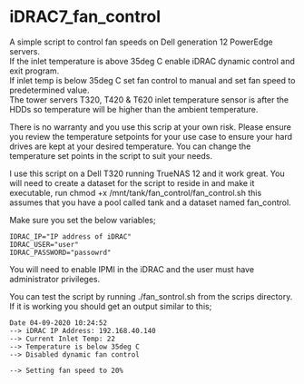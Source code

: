 # iDRAC7_fan_control
A simple script to control fan speeds on Dell generation 12 PowerEdge servers.<br>
If the inlet temperature is above 35deg C enable iDRAC dynamic control and exit program.<br>
If inlet temp is below 35deg C set fan control to manual and set fan speed to predetermined value.<br>
The tower servers T320, T420 & T620 inlet temperature sensor is after the HDDs so temperature will be higher than the ambient temperature.<br>

There is no warranty and you use this scrip at your own risk. Please ensure you review the temperature setpoints for your use case to ensure your hard drives are kept at your desired temperature. You can change the temperature set points in the script to suit your needs.

I use this script on a Dell T320 running TrueNAS 12 and it work great. You will need to create a dataset for the script to reside in and make it executable, run chmod +x /mnt/tank/fan_control/fan_control.sh this assumes that you have a pool called tank and a dataset named fan_control.

Make sure you set the below variables;
```
IDRAC_IP="IP address of iDRAC"
IDRAC_USER="user"
IDRAC_PASSWORD="passowrd"
```
You will need to enable IPMI in the iDRAC and the user must have administrator privileges.


You can test the script by running ./fan_sontrol.sh from the scrips directory. If it is working you should get an output similar to this;
```
Date 04-09-2020 10:24:52
--> iDRAC IP Address: 192.168.40.140
--> Current Inlet Temp: 22
--> Temperature is below 35deg C
--> Disabled dynamic fan control

--> Setting fan speed to 20%
```
